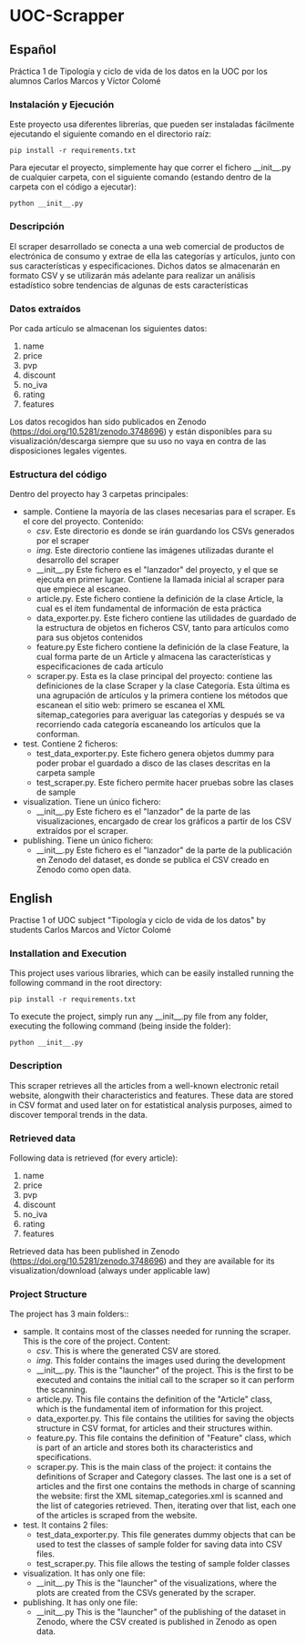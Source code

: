 # UOC-Scrapper

## Español
Práctica 1 de Tipología y ciclo de vida de los datos en la UOC por los alumnos Carlos Marcos y Víctor Colomé

### Instalación y Ejecución
Este proyecto usa diferentes librerías, que pueden ser instaladas fácilmente ejecutando el siguiente comando en el 
directorio raíz:
    
    pip install -r requirements.txt

Para ejecutar el proyecto, simplemente hay que correr el fichero \_\_init__.py de cualquier carpeta, con el
siguiente comando (estando dentro de la carpeta con el código a ejecutar):

    python __init__.py

### Descripción
El scraper desarrollado se conecta a una web comercial de productos de electrónica de consumo y extrae de ella las 
categorías y artículos, junto con sus características y especificaciones. Dichos datos se almacenarán en formato CSV y 
se utilizarán más adelante para realizar un análisis estadístico sobre tendencias de algunas de ests características 

### Datos extraídos
Por cada artículo se almacenan los siguientes datos:

1. name
2. price
3. pvp
4. discount
5. no_iva
6. rating
7. features

Los datos recogidos han sido publicados en Zenodo (https://doi.org/10.5281/zenodo.3748696) y están disponibles para su visualización/descarga siempre que su uso no vaya en contra de las disposiciones legales vigentes.

### Estructura del código
Dentro del proyecto hay 3 carpetas principales:
* sample. Contiene la mayoría de las clases necesarias para el scraper. Es el core del proyecto. Contenido:
    * *csv*. Este directorio es donde se irán guardando los CSVs generados por el scraper
    * *img*. Este directorio contiene las imágenes utilizadas durante el desarrollo del scraper
    * \_\_init__.py Este fichero es el "lanzador" del proyecto, y el que se ejecuta en primer lugar. Contiene la llamada 
    inicial al scraper para que empiece al escaneo.
    * article.py. Este fichero contiene la definición de la clase Article, la cual es el ítem fundamental de información
     de esta práctica
    * data_exporter.py. Este fichero contiene las utilidades de guardado de la estructura de objetos en ficheros CSV, 
    tanto para artículos como para sus objetos contenidos
    * feature.py Este fichero contiene la definición de la clase Feature, la cual forma parte de un Article y almacena 
    las características y especificaciones de cada artículo
    * scraper.py. Esta es la clase principal del proyecto: contiene las definiciones de la clase Scraper y la clase 
    Categoría. Esta última es una agrupación de artículos y la primera contiene los métodos que escanean el sitio web: 
    primero se escanea el XML sitemap_categories para averiguar las categorías y después se va recorriendo cada 
    categoría escaneando los artículos que la conforman. 
* test. Contiene 2 ficheros:
    * test_data_exporter.py. Este fichero genera objetos dummy para poder probar el guardado a disco de las clases 
    descritas en la carpeta sample
    * test_scraper.py. Este fichero permite hacer pruebas sobre las clases de sample
* visualization. Tiene un único fichero:
    * \_\_init__.py Este fichero es el "lanzador" de la parte de las visualizaciones, encargado de crear los gráficos
    a partir de los CSV extraídos por el scraper.
* publishing. Tiene un único fichero:
    * \_\_init__.py Este fichero es el "lanzador" de la parte de la publicación en Zenodo del dataset, es donde se
    publica el CSV creado en Zenodo como open data.

## English
Practise 1 of UOC subject "Tipología y ciclo de vida de los datos" by students Carlos Marcos and Víctor Colomé

### Installation and Execution
This project uses various libraries, which can be easily installed running the following command in the root directory:

    pip install -r requirements.txt
    
To execute the project, simply run any \_\_init__.py file from any folder, executing the following command (being 
inside the folder):

    python __init__.py

### Description
This scraper retrieves all the articles from a well-known electronic retail website, alongwith their characteristics and
 features. These data are stored in CSV format and used later on for estatistical analysis purposes, aimed to discover 
 temporal trends in the data.

### Retrieved data
Following data is retrieved (for every article):

1. name
2. price
3. pvp
4. discount
5. no_iva
6. rating
7. features

Retrieved data has been published in Zenodo (https://doi.org/10.5281/zenodo.3748696) and they are available for its visualization/download (always under applicable law)

### Project Structure
The project has 3 main folders::
* sample. It contains most of the classes needed for running the scraper. This is the core of the project. Content:
    * *csv*. This is where the generated CSV are stored.
    * *img*. This folder contains the images used during the development
    * \_\_init__.py. This is the "launcher" of the project. This is the first to be executed and contains the initial call
     to the scraper so it can perform the scanning.
    * article.py. This file contains the definition of the "Article" class, which is the fundamental item of information
     for this project.
    * data_exporter.py. This file contains the utilities for saving the objects structure in CSV format, for articles 
    and their structures within.
    * feature.py. This file contains the definition of "Feature" class, which is part of an article and stores both its 
    characteristics and specifications. 
    * scraper.py. This is the main class of the project: it contains the definitions of Scraper and Category classes. 
    The last one is a set of articles and the first one contains the methods in charge of scanning the website: first 
    the XML sitemap_categories.xml is scanned and the list of categories retrieved. Then, iterating over that list, 
    each one of the articles is scraped from the website. 
* test. It contains 2 files:
    * test_data_exporter.py. This file generates dummy objects that can be used to test the classes of sample folder for
     saving data into CSV files.
    * test_scraper.py. This file allows the testing of sample folder classes
* visualization. It has only one file:
    * \_\_init__.py This is the "launcher" of the visualizations, where the plots are created from the CSVs generated
    by the scraper.
* publishing. It has only one file:
    * \_\_init__.py This is the "launcher" of the publishing of the dataset in Zenodo, where the CSV created is 
    published in Zenodo as open data.
